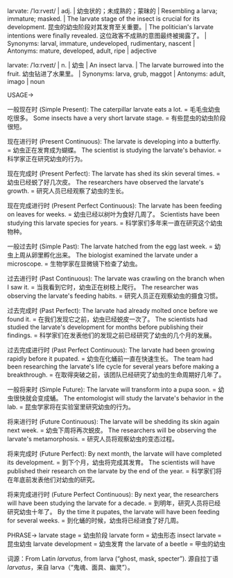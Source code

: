 larvate: /ˈlɑːrveɪt/ | adj. | 幼虫状的；未成熟的；蒙昧的 |  Resembling a larva; immature; masked.  | The larvate stage of the insect is crucial for its development. 昆虫的幼虫阶段对其发育至关重要。|  The politician's larvate intentions were finally revealed.  这位政客不成熟的意图最终被揭露了。 | Synonyms: larval, immature, undeveloped, rudimentary, nascent | Antonyms: mature, developed, adult, ripe | adjective


larvate: /ˈlɑːrveɪt/ | n. | 幼虫 |  An insect larva.  |  The larvate burrowed into the fruit. 幼虫钻进了水果里。 | Synonyms: larva, grub, maggot | Antonyms: adult, imago | noun


USAGE->

一般现在时 (Simple Present):
The caterpillar larvate eats a lot. = 毛毛虫幼虫吃很多。
Some insects have a very short larvate stage. = 有些昆虫的幼虫阶段很短。

现在进行时 (Present Continuous):
The larvate is developing into a butterfly. = 幼虫正在发育成为蝴蝶。
The scientist is studying the larvate's behavior. = 科学家正在研究幼虫的行为。

现在完成时 (Present Perfect):
The larvate has shed its skin several times. = 幼虫已经蜕了好几次皮。
The researchers have observed the larvate's growth. = 研究人员已经观察了幼虫的生长。

现在完成进行时 (Present Perfect Continuous):
The larvate has been feeding on leaves for weeks. = 幼虫已经以树叶为食好几周了。
Scientists have been studying this larvate species for years. = 科学家们多年来一直在研究这个幼虫物种。

一般过去时 (Simple Past):
The larvate hatched from the egg last week. = 幼虫上周从卵里孵化出来。
The biologist examined the larvate under a microscope. = 生物学家在显微镜下检查了幼虫。

过去进行时 (Past Continuous):
The larvate was crawling on the branch when I saw it. = 当我看到它时，幼虫正在树枝上爬行。
The researcher was observing the larvate's feeding habits. = 研究人员正在观察幼虫的摄食习惯。

过去完成时 (Past Perfect):
The larvate had already molted once before we found it. = 在我们发现它之前，幼虫已经蜕皮一次了。
The scientists had studied the larvate's development for months before publishing their findings. = 科学家们在发表他们的发现之前已经研究了幼虫的几个月的发展。

过去完成进行时 (Past Perfect Continuous):
The larvate had been growing rapidly before it pupated. = 幼虫在化蛹前一直在快速生长。
The team had been researching the larvate's life cycle for several years before making a breakthrough. = 在取得突破之前，该团队已经研究了幼虫的生命周期好几年了。


一般将来时 (Simple Future):
The larvate will transform into a pupa soon. = 幼虫很快就会变成蛹。
The entomologist will study the larvate's behavior in the lab. = 昆虫学家将在实验室里研究幼虫的行为。

将来进行时 (Future Continuous):
The larvate will be shedding its skin again next week. = 幼虫下周将再次蜕皮。
The researchers will be observing the larvate's metamorphosis. = 研究人员将观察幼虫的变态过程。

将来完成时 (Future Perfect):
By next month, the larvate will have completed its development. = 到下个月，幼虫将完成其发育。
The scientists will have published their research on the larvate by the end of the year. = 科学家们将在年底前发表他们对幼虫的研究。

将来完成进行时 (Future Perfect Continuous):
By next year, the researchers will have been studying the larvate for a decade. = 到明年，研究人员将已经研究幼虫十年了。
By the time it pupates, the larvate will have been feeding for several weeks. = 到化蛹的时候，幼虫将已经进食了好几周。


PHRASE->
larvate stage = 幼虫阶段
larvate form = 幼虫形态
insect larvate = 昆虫幼虫
larvate development = 幼虫发育
the larvate of a beetle = 甲虫的幼虫

词源：From Latin *larvatus*, from larva (“ghost, mask, specter”).  源自拉丁语 *larvatus*，来自 larva（“鬼魂、面具、幽灵”）。
